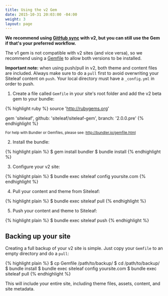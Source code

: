 ```yaml
---
title: Using the v2 Gem
date: 2015-10-31 20:03:00 -04:00
weight: 3
layout: page
---
```


**We recommend using [GitHub sync](/theme-development/github-sync/) with v2, but you can still use the Gem if that's your preferred workflow.**

The v1 gem is not compatible with v2 sites (and vice versa), so we recommend using a [Gemfile](http://bundler.io/gemfile.html) to allow both versions to be installed.

**Important note:** when using push/pull in v2, both theme and content files are included. Always make sure to do a `pull` first to avoid overwriting your Siteleaf content on `push`. Your local directory must have a `_config.yml` in order to push.

1) Create a file called `Gemfile` in your site's root folder and add the v2 beta gem to your bundle:

{% highlight ruby %}
source 'http://rubygems.org'

gem 'siteleaf', github: 'siteleaf/siteleaf-gem', branch: '2.0.0.pre'
{% endhighlight %}

<small>For help with Bundler or Gemfiles, please see: <http://bundler.io/gemfile.html></small>

2) Install the bundle:

{% highlight plain %}
$ gem install bundler
$ bundle install
{% endhighlight %}

3) Configure your v2 site:

{% highlight plain %}
$ bundle exec siteleaf config yoursite.com
{% endhighlight %}

4) Pull your content and theme from Siteleaf:

{% highlight plain %}
$ bundle exec siteleaf pull
{% endhighlight %}


5) Push your content and theme to Siteleaf:

{% highlight plain %}
$ bundle exec siteleaf push
{% endhighlight %}

## <a name="backup"></a>Backing up your site

Creating a full backup of your v2 site is simple. Just copy your `Gemfile` to an empty directory and do a `pull`:

{% highlight plain %}
$ cp Gemfile /path/to/backup/
$ cd /path/to/backup/
$ bundle install
$ bundle exec siteleaf config yoursite.com
$ bundle exec siteleaf pull
{% endhighlight %}

This will include your entire site, including theme files, assets, content, and site metadata.
